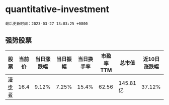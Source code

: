 # quantitative-investment

`最后更新时间：2023-03-27 13:03:25 +0800`

## 强势股票

|股票|当前价|当日涨跌幅|当日振幅|当日换手率|市盈率TTM|总市值|近10日涨跌幅|
|----|----|----|----|----|----|----|----|
|[漫步者](https://xueqiu.com/S/SZ002351)|16.4|9.12%|7.25%|15.4%|62.56|145.81亿|37.12%|
